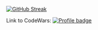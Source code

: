 <!-- <h3 align="center">I Am An Indianapolis Based Full Stack Developer</h3>

- 🔭 I’m currently working as a **Software Engineer and contributing to frontend and backend web applications.**

- 🌱 I’m currently learning **API's, MongoDB**

- 👨‍💻 All of my projects are available at (https://albert-carreon.netlify.app/)

- 💬 Ask me about **Javascript, Git, Python**

- 📫 How to reach me **alcarreon20@gmail.com**

<h3 align="left">Connect with me:</h3>
<p align="left">
<a href="https://linkedin.com/in/albert-carreon/" target="blank"><img align="center" src="https://raw.githubusercontent.com/rahuldkjain/github-profile-readme-generator/master/src/images/icons/Social/linked-in-alt.svg" alt="https://www.linkedin.com/in/albert-carreon/" height="30" width="40" /></a>
</p>

<h3 align="left">Languages and Tools:</h3>
<p align="left"> <a href="https://www.w3.org/html/" target="_blank" rel="noreferrer"> <img src="https://raw.githubusercontent.com/devicons/devicon/master/icons/html5/html5-original-wordmark.svg" alt="html5" width="40" height="40"/> </a> <a href="https://developer.mozilla.org/en-US/docs/Web/JavaScript" target="_blank" rel="noreferrer"> <img src="https://raw.githubusercontent.com/devicons/devicon/master/icons/javascript/javascript-original.svg" alt="javascript" width="40" height="40"/> </a> <a href="https://www.mongodb.com/" target="_blank" rel="noreferrer"> <img src="https://raw.githubusercontent.com/devicons/devicon/master/icons/mongodb/mongodb-original-wordmark.svg" alt="mongodb" width="40" height="40"/> </a> <a href="https://www.mysql.com/" target="_blank" rel="noreferrer"> <img src="https://raw.githubusercontent.com/devicons/devicon/master/icons/mysql/mysql-original-wordmark.svg" alt="mysql" width="40" height="40"/> </a> <a href="https://www.python.org" target="_blank" rel="noreferrer"> <img src="https://raw.githubusercontent.com/devicons/devicon/master/icons/python/python-original.svg" alt="python" width="40" height="40"/> </a> <a href="https://reactjs.org/" target="_blank" rel="noreferrer"> <img src="https://raw.githubusercontent.com/devicons/devicon/master/icons/react/react-original-wordmark.svg" alt="react" width="40" height="40"/> </a> <a href="https://reactnative.dev/" target="_blank" rel="noreferrer"> <img src="https://reactnative.dev/img/header_logo.svg" alt="reactnative" width="40" height="40"/> </a> </p>

<p><img align="center" src="https://github-readme-stats.vercel.app/api/top-langs?username=alcarreon&show_icons=true&theme=dark&locale=en&layout=compact" alt="alcarreon" /></p> -->
[![GitHub Streak](http://github-readme-streak-stats.herokuapp.com?user=alcarreon&theme=dark&date_format=M%20j%5B%2C%20Y%5D)](https://git.io/streak-stats)
<!-- <p><img align="center" src="https://github-readme-streak-stats.herokuapp.com/?user=alcarreon&theme=dark" alt="alcarreon" /></p> -->


Link to CodeWars: 
[![Profile badge](https://www.codewars.com/users/alcarreon/badges/large)](https://www.codewars.com/users/alcarreon)
